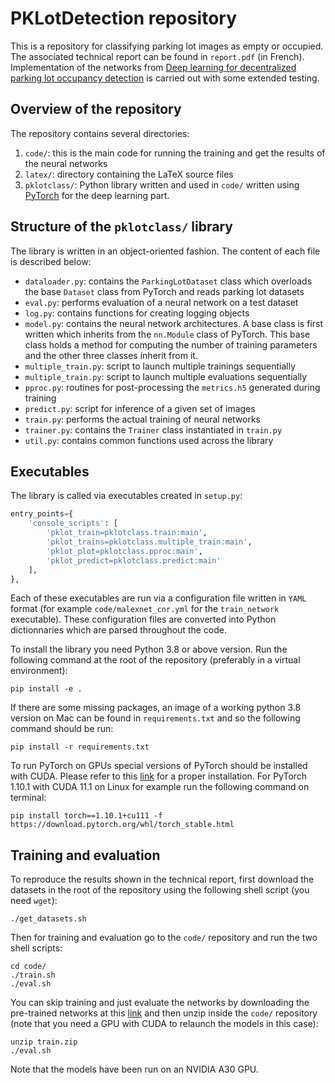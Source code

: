 # PKLotDetection repository

This is a repository for classifying parking lot images as empty or occupied. The associated technical report can be found in `report.pdf` (in French). Implementation of the networks from [Deep learning for decentralized parking lot occupancy detection](https://doi.org/10.1016/j.eswa.2016.10.055) is carried out with some extended testing.

## Overview of the repository

The repository contains several directories:

1. `code/`: this is the main code for running the training and get the results of the neural networks
2. `latex/`: directory containing the LaTeX source files
3. `pklotclass/`: Python library written and used in `code/` written using [PyTorch](https://pytorch.org) for the deep learning part.

## Structure of the `pklotclass/` library

The library is written in an object-oriented fashion. The content of each file is described below:

- `dataloader.py`: contains the `ParkingLotDataset` class which overloads the base `Dataset` class from PyTorch and reads parking lot datasets
- `eval.py`: performs evaluation of a neural network on a test dataset
- `log.py`: contains functions for creating logging objects
- `model.py`: contains the neural network architectures. A base class is first written which inherits from the `nn.Module` class of PyTorch. This base class holds a method for computing the number of training parameters and the other three classes inherit from it.
- `multiple_train.py`: script to launch multiple trainings sequentially
- `multiple_train.py`: script to launch multiple evaluations sequentially
- `pproc.py`: routines for post-processing the `metrics.h5` generated during training
- `predict.py`: script for inference of a given set of images
- `train.py`: performs the actual training of neural networks
- `trainer.py`: contains the `Trainer` class instantiated in `train.py`
- `util.py`: contains common functions used across the library

## Executables

The library is called via executables created in `setup.py`:

```python
entry_points={
    'console_scripts': [
        'pklot_train=pklotclass.train:main',
        'pklot_trains=pklotclass.multiple_train:main',
        'pklot_plot=pklotclass.pproc:main',
        'pklot_predict=pklotclass.predict:main'
    ],
},
```

Each of these executables are run via a configuration file written in `YAML` format (for example `code/malexnet_cnr.yml` for the `train_network` executable). These configuration files are converted into Python dictionnaries which are parsed throughout the code.

To install the library you need Python 3.8 or above version. Run the following command at the root of the repository (preferably in a virtual environment):

```shell
pip install -e .
```

If there are some missing packages, an image of a working python 3.8 version on Mac can be found in `requirements.txt` and so the following command should be run:

```shell
pip install -r requirements.txt
```

To run PyTorch on GPUs special versions of PyTorch should be installed with CUDA. Please refer to this [link](https://pytorch.org/get-started/previous-versions/) for a proper installation. For PyTorch 1.10.1 with CUDA 11.1 on Linux for example run the following command on terminal:

```shell
pip install torch==1.10.1+cu111 -f https://download.pytorch.org/whl/torch_stable.html
```

## Training and evaluation

To reproduce the results shown in the technical report, first download the datasets in the root of the repository using the following shell script (you need `wget`):

```shell
./get_datasets.sh
```

Then for training and evaluation go to the `code/` repository and run the two shell scripts:

```shell
cd code/
./train.sh
./eval.sh
```

You can skip training and just evaluate the networks by downloading the pre-trained networks at this [link](https://mercure.cerfacs.fr/cfxfile/get.php?c926b48137b2) and then unzip inside the `code/` repository (note that you need a GPU with CUDA to relaunch the models in this case):

```shell
unzip train.zip
./eval.sh
```

Note that the models have been run on an NVIDIA A30 GPU.
